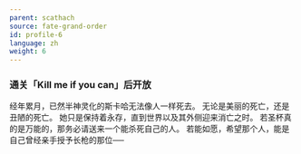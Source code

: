 ```yaml
---
parent: scathach
source: fate-grand-order
id: profile-6
language: zh
weight: 6
---
```


### 通关「Kill me if you can」后开放

经年累月，已然半神灵化的斯卡哈无法像人一样死去。
无论是美丽的死亡，还是丑陋的死亡。
她只是保持着永存，直到世界以及其外侧迎来消亡之时。
若圣杯真的是万能的，那务必请送来一个能杀死自己的人。
若能如愿，希望那个人，能是自己曾经亲手授予长枪的那位──

